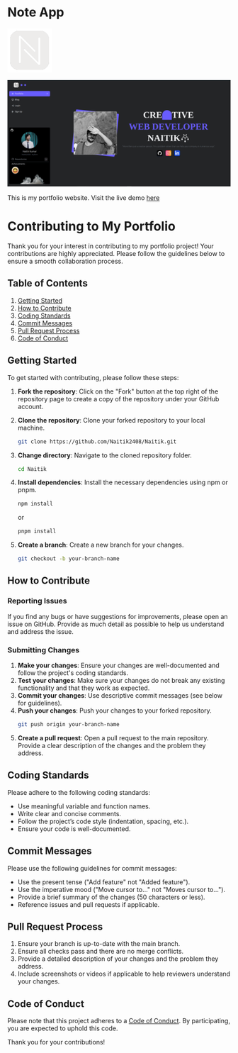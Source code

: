 # Note App



![App screenshot](./public/icon2.png)

![App screenshot](./public/sss.png)


This is my portfolio website. Visit the live demo [here](https://n2r.store)


# Contributing to My Portfolio

Thank you for your interest in contributing to my portfolio project! Your contributions are highly appreciated. Please follow the guidelines below to ensure a smooth collaboration process.

## Table of Contents
1. [Getting Started](#getting-started)
2. [How to Contribute](#how-to-contribute)
3. [Coding Standards](#coding-standards)
4. [Commit Messages](#commit-messages)
5. [Pull Request Process](#pull-request-process)
6. [Code of Conduct](#code-of-conduct)

## Getting Started

To get started with contributing, please follow these steps:

1. **Fork the repository**: Click on the "Fork" button at the top right of the repository page to create a copy of the repository under your GitHub account.
2. **Clone the repository**: Clone your forked repository to your local machine.
    ```sh
    git clone https://github.com/Naitik2408/Naitik.git
    ```
3. **Change directory**: Navigate to the cloned repository folder.
    ```sh
    cd Naitik
    ```

3. **Install dependencies**: Install the necessary dependencies using npm or pnpm.
    ```sh
    npm install
    ```
    or
    ```sh
    pnpm install
    ```

3. **Create a branch**: Create a new branch for your changes.
    ```sh
    git checkout -b your-branch-name
    ```

## How to Contribute

### Reporting Issues
If you find any bugs or have suggestions for improvements, please open an issue on GitHub. Provide as much detail as possible to help us understand and address the issue.

### Submitting Changes
1. **Make your changes**: Ensure your changes are well-documented and follow the project's coding standards.
2. **Test your changes**: Make sure your changes do not break any existing functionality and that they work as expected.
3. **Commit your changes**: Use descriptive commit messages (see below for guidelines).
4. **Push your changes**: Push your changes to your forked repository.
    ```sh
    git push origin your-branch-name
    ```
5. **Create a pull request**: Open a pull request to the main repository. Provide a clear description of the changes and the problem they address.

## Coding Standards

Please adhere to the following coding standards:

- Use meaningful variable and function names.
- Write clear and concise comments.
- Follow the project’s code style (indentation, spacing, etc.).
- Ensure your code is well-documented.

## Commit Messages

Please use the following guidelines for commit messages:

- Use the present tense ("Add feature" not "Added feature").
- Use the imperative mood ("Move cursor to..." not "Moves cursor to...").
- Provide a brief summary of the changes (50 characters or less).
- Reference issues and pull requests if applicable.

## Pull Request Process

1. Ensure your branch is up-to-date with the main branch.
2. Ensure all checks pass and there are no merge conflicts.
3. Provide a detailed description of your changes and the problem they address.
4. Include screenshots or videos if applicable to help reviewers understand your changes.

## Code of Conduct

Please note that this project adheres to a [Code of Conduct](CODE_OF_CONDUCT.md). By participating, you are expected to uphold this code.

Thank you for your contributions!

